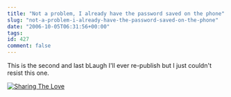 ```yaml
---
title: "Not a problem, I already have the password saved on the phone"
slug: "not-a-problem-i-already-have-the-password-saved-on-the-phone"
date: "2006-10-05T06:31:56+00:00"
tags:
id: 427
comment: false
---
```


This is the second and last bLaugh I'll ever re-publish but I just couldn't resist this one.

[![Sharing The Love](http://blaugh.com/cartoons/061004_sharing_the_birth.gif "Sharing The Love")](http://blaugh.com/2006/10/04/sharing-the-love/)
